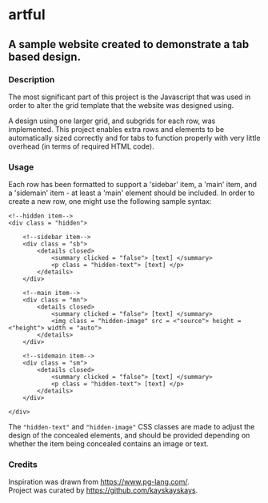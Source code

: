 # artful 
## A sample website created to demonstrate a tab based design.

### Description

The most significant part of this project is the Javascript that was used in order to alter the grid template that the website was designed using. 

A design using one larger grid, and subgrids for each row, was implemented. This project enables extra rows and elements to be automatically sized correctly and for tabs to function properly with very little overhead (in terms of required HTML code). 

### Usage

Each row has been formatted to support a 'sidebar' item, a 'main' item, and a 'sidemain' item - at least a 'main' element should be included. In order to create a new row, one might use the following sample syntax: 

```
<!--hidden item-->
<div class = "hidden">

    <!--sidebar item-->
    <div class = "sb">
        <details closed>
            <summary clicked = "false"> [text] </summary>
            <p class = "hidden-text"> [text] </p>
        </details>  
    </div>
    
    <!--main item-->
    <div class = "mn">
        <details closed>
            <summary clicked = "false"> [text] </summary>
            <img class = "hidden-image" src = <"source"> height = <"height"> width = "auto">
        </details>
    </div>
    
    <!--sidemain item-->
    <div class = "sm">
        <details closed>
            <summary clicked = "false"> [text] </summary>
            <p class = "hidden-text"> [text] </p>
        </details>
    </div>

</div>
```

The ``` "hidden-text" ``` and ``` "hidden-image" ``` CSS classes are made to adjust the design of the concealed elements, and should be provided depending on whether the item being concealed contains an image or text.

### Credits

Inspiration was drawn from https://www.pg-lang.com/. <br>
Project was curated by https://github.com/kayskayskays.




 


